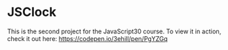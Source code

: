 # JSClock
This is the second project for the JavaScript30 course.
To view it in action, check it out here: https://codepen.io/3ehill/pen/PgYZGq
